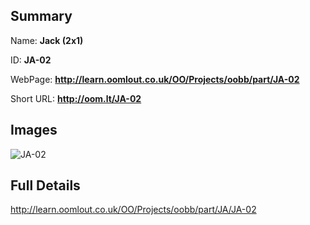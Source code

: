 

## Summary
 
Name: __Jack (2x1)__

ID: __JA-02__

WebPage: __http://learn.oomlout.co.uk/OO/Projects/oobb/part/JA-02__

Short URL: __http://oom.lt/JA-02__


## Images
![JA-02](http://oomlout.com/oomlout-OOBB/part/JA/JA-02/OOBB-JA-02_420.png)




## Full Details

 http://learn.oomlout.co.uk/OO/Projects/oobb/part/JA/JA-02

